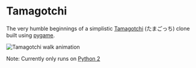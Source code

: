 Tamagotchi
==========

The very humble beginnings of a simplistic [Tamagotchi](https://en.wikipedia.org/wiki/Tamagotchi) (たまごっち) clone built using [pygame](https://www.pygame.org/).

![Tamagotchi walk animation](https://i.imgur.com/ckeLPIk.gif)

Note: Currently only runs on [Python 2](https://www.python.org/downloads/release/python-2716/)
